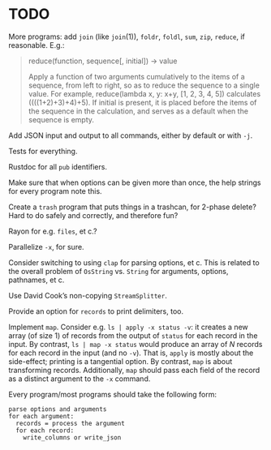 # TODO

More programs: add `join` (like `join`(1)), `foldr`, `foldl`, `sum`, `zip`,
`reduce`, if reasonable. E.g.:

> reduce(function, sequence[, initial]) -> value
>
> Apply a function of two arguments cumulatively to the items of a sequence,
> from left to right, so as to reduce the sequence to a single value. For
> example, reduce(lambda x, y: x+y, [1, 2, 3, 4, 5]) calculates
> ((((1+2)+3)+4)+5).  If initial is present, it is placed before the items of
> the sequence in the calculation, and serves as a default when the sequence is
> empty.

Add JSON input and output to all commands, either by default or with `-j`.

Tests for everything.

Rustdoc for all `pub` identifiers.

Make sure that when options can be given more than once, the help strings for
every program note this.

Create a `trash` program that puts things in a trashcan, for 2-phase delete?
Hard to do safely and correctly, and therefore fun?

Rayon for e.g. `files`, et c.?

Parallelize `-x`, for sure.

Consider switching to using `clap` for parsing options, et c. This is related to
the overall problem of `OsString` vs. `String` for arguments, options,
pathnames, et c.

Use David Cook’s non-copying `StreamSplitter`.

Provide an option for `records` to print delimiters, too.

Implement `map`. Consider e.g. `ls | apply -x status -v`: it creates a new array
(of size 1) of records from the output of `status` for each record in the input.
By contrast, `ls | map -x status` would produce an array of _N_ records for each
record in the input (and no `-v`). That is, `apply` is mostly about the
side-effect; printing is a tangential option. By contrast, `map` is about
transforming records. Additionally, `map` should pass each field of the record
as a distinct argument to the `-x` command.

Every program/most programs should take the following form:

```
parse options and arguments
for each argument:
  records = process the argument
  for each record:
    write_columns or write_json
```
